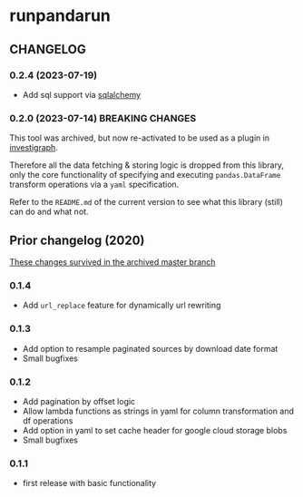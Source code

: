 # runpandarun

## CHANGELOG

### 0.2.4 (2023-07-19)

- Add sql support via [sqlalchemy](https://www.sqlalchemy.org/)

### 0.2.0 (2023-07-14) BREAKING CHANGES

This tool was archived, but now re-activated to be used as a plugin in [investigraph](https://github.com/investigativedata/investigraph).

Therefore all the data fetching & storing logic is dropped from this library, only the core functionality of specifying and executing `pandas.DataFrame` transform operations via a `yaml` specification.

Refer to the `README.md` of the current version to see what this library (still) can do and what not.

## Prior changelog (2020)

[These changes survived in the archived master branch](https://github.com/simonwoerpel/runpandarun/tree/master)

### 0.1.4

- Add `url_replace` feature for dynamically url rewriting

### 0.1.3

- Add option to resample paginated sources by download date format
- Small bugfixes


### 0.1.2

- Add pagination by offset logic
- Allow lambda functions as strings in yaml for column transformation and df operations
- Add option in yaml to set cache header for google cloud storage blobs
- Small bugfixes


### 0.1.1

- first release with basic functionality

